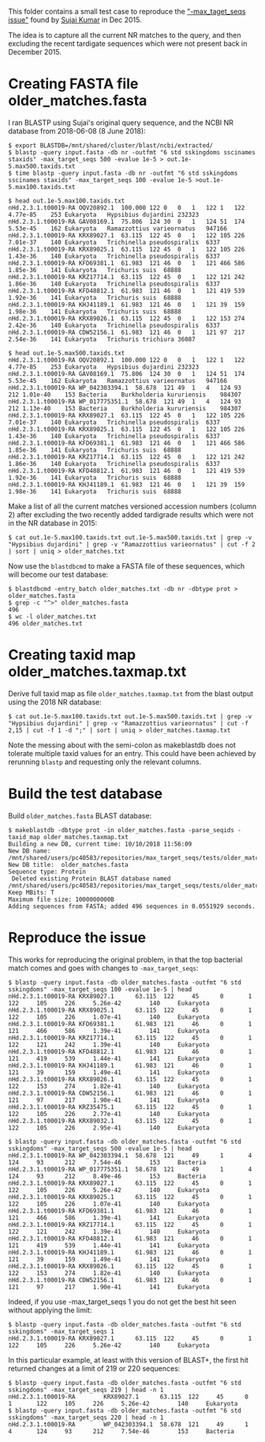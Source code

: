 This folder contains a small test case to reproduce the
["-max_taget_seqs issue"](https://gist.github.com/sujaikumar/504b3b7024eaf3a04ef5)
found by [Sujai Kumar](https://github.com/sujaikumar) in Dec 2015.

The idea is to capture all the current NR matches to the query, and then
excluding the recent tardigate sequences which were not present back
in December 2015.

# Creating FASTA file older_matches.fasta

I ran BLASTP using Sujai's original query sequence, and the NCBI NR database
from 2018-06-08 (8 June 2018):

    $ export BLASTDB=/mnt/shared/cluster/blast/ncbi/extracted/
    $ blastp -query input.fasta -db nr -outfmt "6 std sskingdoms sscinames staxids" -max_target_seqs 500 -evalue 1e-5 > out.1e-5.max500.taxids.txt
    $ time blastp -query input.fasta -db nr -outfmt "6 std sskingdoms sscinames staxids" -max_target_seqs 100 -evalue 1e-5 >out.1e-5.max100.taxids.txt

    $ head out.1e-5.max100.taxids.txt
    nHd.2.3.1.t00019-RA	OQV20892.1	100.000	122	0	0	1	122	1	122	4.77e-85	253	Eukaryota	Hypsibius dujardini	232323
    nHd.2.3.1.t00019-RA	GAV08169.1	75.806	124	30	0	1	124	51	174	5.53e-45	162	Eukaryota	Ramazzottius varieornatus	947166
    nHd.2.3.1.t00019-RA	KRX89027.1	63.115	122	45	0	1	122	105	226	7.01e-37	140	Eukaryota	Trichinella pseudospiralis	6337
    nHd.2.3.1.t00019-RA	KRX89025.1	63.115	122	45	0	1	122	105	226	1.43e-36	140	Eukaryota	Trichinella pseudospiralis	6337
    nHd.2.3.1.t00019-RA	KFD69381.1	61.983	121	46	0	1	121	466	586	1.85e-36	141	Eukaryota	Trichuris suis	68888
    nHd.2.3.1.t00019-RA	KRZ17714.1	63.115	122	45	0	1	122	121	242	1.86e-36	140	Eukaryota	Trichinella pseudospiralis	6337
    nHd.2.3.1.t00019-RA	KFD48812.1	61.983	121	46	0	1	121	419	539	1.92e-36	141	Eukaryota	Trichuris suis	68888
    nHd.2.3.1.t00019-RA	KHJ41189.1	61.983	121	46	0	1	121	39	159	1.98e-36	141	Eukaryota	Trichuris suis	68888
    nHd.2.3.1.t00019-RA	KRX89026.1	63.115	122	45	0	1	122	153	274	2.42e-36	140	Eukaryota	Trichinella pseudospiralis	6337
    nHd.2.3.1.t00019-RA	CDW52156.1	61.983	121	46	0	1	121	97	217	2.54e-36	141	Eukaryota	Trichuris trichiura	36087

    $ head out.1e-5.max500.taxids.txt
    nHd.2.3.1.t00019-RA	OQV20892.1	100.000	122	0	0	1	122	1	122	4.77e-85	253	Eukaryota	Hypsibius dujardini	232323
    nHd.2.3.1.t00019-RA	GAV08169.1	75.806	124	30	0	1	124	51	174	5.53e-45	162	Eukaryota	Ramazzottius varieornatus	947166
    nHd.2.3.1.t00019-RA	WP_042303394.1	58.678	121	49	1	4	124	93	212	1.01e-40	153	Bacteria	Burkholderia kururiensis	984307
    nHd.2.3.1.t00019-RA	WP_017775351.1	58.678	121	49	1	4	124	93	212	1.13e-40	153	Bacteria	Burkholderia kururiensis	984307
    nHd.2.3.1.t00019-RA	KRX89027.1	63.115	122	45	0	1	122	105	226	7.01e-37	140	Eukaryota	Trichinella pseudospiralis	6337
    nHd.2.3.1.t00019-RA	KRX89025.1	63.115	122	45	0	1	122	105	226	1.43e-36	140	Eukaryota	Trichinella pseudospiralis	6337
    nHd.2.3.1.t00019-RA	KFD69381.1	61.983	121	46	0	1	121	466	586	1.85e-36	141	Eukaryota	Trichuris suis	68888
    nHd.2.3.1.t00019-RA	KRZ17714.1	63.115	122	45	0	1	122	121	242	1.86e-36	140	Eukaryota	Trichinella pseudospiralis	6337
    nHd.2.3.1.t00019-RA	KFD48812.1	61.983	121	46	0	1	121	419	539	1.92e-36	141	Eukaryota	Trichuris suis	68888
    nHd.2.3.1.t00019-RA	KHJ41189.1	61.983	121	46	0	1	121	39	159	1.98e-36	141	Eukaryota	Trichuris suis	68888

Make a list of all the current matches versioned accession numbers (column 2) after excluding the two recently added tardigrade results which were not in the NR database in 2015:

    $ cat out.1e-5.max100.taxids.txt out.1e-5.max500.taxids.txt | grep -v "Hypsibius dujardini" | grep -v "Ramazzottius varieornatus" | cut -f 2 | sort | uniq > older_matches.txt

Now use the ``blastdbcmd`` to make a FASTA file of these sequences, which will become our test database:

    $ blastdbcmd -entry_batch older_matches.txt -db nr -dbtype prot > older_matches.fasta
    $ grep -c "^>" older_matches.fasta 
    496
    $ wc -l older_matches.txt 
    496 older_matches.txt


# Creating taxid map older_matches.taxmap.txt

Derive full taxid map as file ``older_matches.taxmap.txt`` from the blast
output using the 2018 NR database:

    $ cat out.1e-5.max100.taxids.txt out.1e-5.max500.taxids.txt | grep -v "Hypsibius dujardini" | grep -v "Ramazzottius varieornatus" | cut -f 2,15 | cut -f 1 -d ";" | sort | uniq > older_matches.taxmap.txt

Note the messing about with the semi-colon as makeblastdb does not tolerate
multiple taxid values for an entry. This could have been achieved by rerunning
``blastp`` and requesting only the relevant columns.


# Build the test database

Build ``older_matches.fasta`` BLAST database:
    
    $ makeblastdb -dbtype prot -in older_matches.fasta -parse_seqids -taxid_map older_matches.taxmap.txt
    Building a new DB, current time: 10/10/2018 11:56:09
    New DB name:   /mnt/shared/users/pc40583/repositories/max_target_seqs/tests/older_matches.fasta
    New DB title:  older_matches.fasta
    Sequence type: Protein
     Deleted existing Protein BLAST database named /mnt/shared/users/pc40583/repositories/max_target_seqs/tests/older_matches.fasta
    Keep MBits: T
    Maximum file size: 1000000000B
    Adding sequences from FASTA; added 496 sequences in 0.0551929 seconds.


# Reproduce the issue

This works for reproducing the original problem, in that the top bacterial
match comes and goes with changes to ``-max_target_seqs``:
    
    $ blastp -query input.fasta -db older_matches.fasta -outfmt "6 std sskingdoms" -max_target_seqs 100 -evalue 1e-5 | head
    nHd.2.3.1.t00019-RA KRX89027.1      63.115  122     45      0       1       122     105     226     5.26e-42        140     Eukaryota
    nHd.2.3.1.t00019-RA KRX89025.1      63.115  122     45      0       1       122     105     226     1.07e-41        140     Eukaryota
    nHd.2.3.1.t00019-RA KFD69381.1      61.983  121     46      0       1       121     466     586     1.39e-41        141     Eukaryota
    nHd.2.3.1.t00019-RA KRZ17714.1      63.115  122     45      0       1       122     121     242     1.39e-41        140     Eukaryota
    nHd.2.3.1.t00019-RA KFD48812.1      61.983  121     46      0       1       121     419     539     1.44e-41        141     Eukaryota
    nHd.2.3.1.t00019-RA KHJ41189.1      61.983  121     46      0       1       121     39      159     1.49e-41        141     Eukaryota
    nHd.2.3.1.t00019-RA KRX89026.1      63.115  122     45      0       1       122     153     274     1.82e-41        140     Eukaryota
    nHd.2.3.1.t00019-RA CDW52156.1      61.983  121     46      0       1       121     97      217     1.90e-41        141     Eukaryota
    nHd.2.3.1.t00019-RA KRZ35475.1      63.115  122     45      0       1       122     105     226     2.77e-41        140     Eukaryota
    nHd.2.3.1.t00019-RA KRX89032.1      63.115  122     45      0       1       122     105     226     2.95e-41        140     Eukaryota
    
    $ blastp -query input.fasta -db older_matches.fasta -outfmt "6 std sskingdoms" -max_target_seqs 500 -evalue 1e-5 | head
    nHd.2.3.1.t00019-RA WP_042303394.1  58.678  121     49      1       4       124     93      212     7.54e-46        153     Bacteria
    nHd.2.3.1.t00019-RA WP_017775351.1  58.678  121     49      1       4       124     93      212     8.49e-46        153     Bacteria
    nHd.2.3.1.t00019-RA KRX89027.1      63.115  122     45      0       1       122     105     226     5.26e-42        140     Eukaryota
    nHd.2.3.1.t00019-RA KRX89025.1      63.115  122     45      0       1       122     105     226     1.07e-41        140     Eukaryota
    nHd.2.3.1.t00019-RA KFD69381.1      61.983  121     46      0       1       121     466     586     1.39e-41        141     Eukaryota
    nHd.2.3.1.t00019-RA KRZ17714.1      63.115  122     45      0       1       122     121     242     1.39e-41        140     Eukaryota
    nHd.2.3.1.t00019-RA KFD48812.1      61.983  121     46      0       1       121     419     539     1.44e-41        141     Eukaryota
    nHd.2.3.1.t00019-RA KHJ41189.1      61.983  121     46      0       1       121     39      159     1.49e-41        141     Eukaryota
    nHd.2.3.1.t00019-RA KRX89026.1      63.115  122     45      0       1       122     153     274     1.82e-41        140     Eukaryota
    nHd.2.3.1.t00019-RA CDW52156.1      61.983  121     46      0       1       121     97      217     1.90e-41        141     Eukaryota

Indeed, if you use -max_target_seqs 1 you do not get the best hit seen
without applying the limit:

    $ blastp -query input.fasta -db older_matches.fasta -outfmt "6 std sskingdoms" -max_target_seqs 1
    nHd.2.3.1.t00019-RA KRX89027.1      63.115  122     45      0       1       122     105     226     5.26e-42        140     Eukaryota

In this particular example, at least with this version of BLAST+, the first
hit returned changes at a limit of 219 or 220 sequences:

    $ blastp -query input.fasta -db older_matches.fasta -outfmt "6 std sskingdoms" -max_target_seqs 219 | head -n 1
    nHd.2.3.1.t00019-RA        KRX89027.1      63.115  122     45      0       1       122     105     226     5.26e-42        140     Eukaryota
    $ blastp -query input.fasta -db older_matches.fasta -outfmt "6 std sskingdoms" -max_target_seqs 220 | head -n 1
    nHd.2.3.1.t00019-RA        WP_042303394.1  58.678  121     49      1       4       124     93      212     7.54e-46        153     Bacteria
